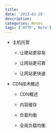 ```yaml
---
title:
date: '2013-02-28'
description:
categories: Notes
tags: ['HTTP','Note']
---
```


* 主机托管

    * 让建站更容易

    * 让网站更可靠

    * 让网站更快速

* CDN技术概述
    
    * CDN概述
    
    * 内容缓存
    
    * 负载均衡
    
    * 全局负载均衡


